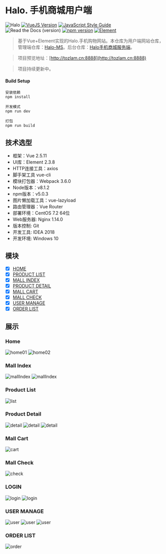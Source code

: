 # Halo. 手机商城用户端

![Halo](https://img.shields.io/badge/Version-2.0-brightgreen.svg)
[![VueJS Version](https://img.shields.io/badge/VueJS-v2.5-brightgreen.svg?style=flat-square)](https://vuejs.org/)
[![JavaScript Style Guide](https://img.shields.io/badge/code_style-standard-brightgreen.svg)](https://standardjs.com)
![Read the Docs (version)](https://img.shields.io/readthedocs/pip/stable.svg)
[![npm version](https://img.shields.io/badge/npm-v5.0.3-brightgreen.svg)](https://standardjs.com)
[![Element](https://img.shields.io/badge/Element-v2.3.8-brightgreen.svg)](http://element-cn.eleme.io/#/zh-CN)

>基于Vue+Element实现的Halo.手机购物网站。本仓库为用户端网站仓库，管理端仓库：[Halo-MS](https://github.com/tozlam/Halo-MS)。后台仓库：[Halo手机商城服务端](https://github.com/MelloChan/halo-server)。

>项目预览地址：[http://tozlam.cn:8888](http://tozlam.cn:8888)

>项目持续更新中。

#### Build Setup
````
安装依赖
npm install

开发模式
npm run dev

打包
npm run build
````

## 技术选型

- 框架：Vue 2.5.11
- UI库：Element 2.3.8
- HTTP连接工具：axios
- 脚手架工具 vue-cli
- 模块打包器：Webpack 3.6.0
- Node版本：v8.1.2
- npm版本：v5.0.3
- 图片懒加载工具：vue-lazyload
- 路由管理器：Vue Router
- 部署环境：CentOS 7.2 64位
- Web服务器: Nginx 1.14.0
- 版本控制: Git
- 开发工具: IDEA 2018
- 开发环境: Windows 10

## 模块
- [x] [HOME](#home)
- [x] [PRODUCT LIST](#product-list)
- [x] [MALL INDEX](#mall-index)
- [x] [PRODUCT DETAIL](#product-detail)
- [x] [MALL CART](#mall-cart)
- [x] [MALL CHECK](#mall-check)
- [x] [USER MANAGE](#user-manage)
- [x] [ORDER LIST](#order-list)

## 展示

### Home 
![home01](http://tozlam.cn/Home.png)
![home02](http://tozlam.cn/home2.png)

### Mall Index
![mallIndex](http://tozlam.cn/mallindex01.png)
![mallIndex](http://tozlam.cn/mallindex02.png)

### Product List
![list](http://tozlam.cn/list.png)

### Product Detail
![detail](http://tozlam.cn/phoneDetail01.png)
![detail](http://tozlam.cn/phoneDetail02.png)
![detail](http://tozlam.cn/phoneDetail03.png)

### Mall Cart
![cart](http://tozlam.cn/mallCart.png)

### Mall Check
![check](http://tozlam.cn/check01.png)

### LOGIN
![login](http://tozlam.cn/login.png)
![login](http://tozlam.cn/login2.png)


### USER MANAGE
![user](http://tozlam.cn/user01.png)
![user](http://tozlam.cn/user02.png)
![user](http://tozlam.cn/user03.png)

### ORDER LIST
![order](http://tozlam.cn/order01.png)


